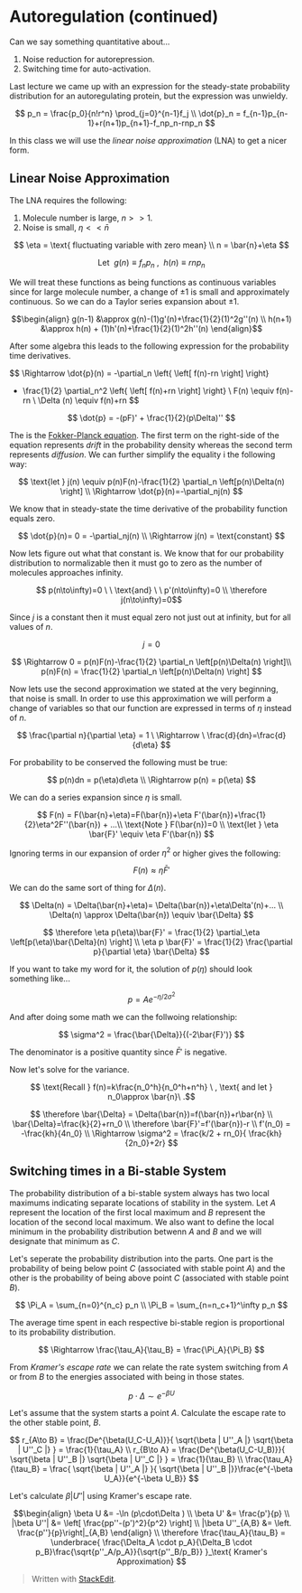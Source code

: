 
# Autoregulation (continued)

Can we say something quantitative about...

1. Noise reduction for autorepression.
2. Switching time for auto-activation.

Last lecture we came up with an expression for the steady-state probability distribution for an autoregulating protein, but the expression was unwieldy.

$$
p_n = \frac{p_0}{n!r^n} \prod_{j=0}^{n-1}f_j \\
\dot{p}_n = f_{n-1}p_{n-1}+r(n+1)p_{n+1}-f_np_n-rnp_n
$$

In this class we will use the *linear noise approximation* (LNA) to get a nicer form.

## Linear Noise Approximation

The LNA requires the following:

1. Molecule number is large, $n>>1$.
2. Noise is small, $\eta<<\bar{n}$

$$ \eta = \text{ fluctuating variable with zero mean} \\ n = \bar{n}+\eta $$

$$ \text{Let } \ g(n)\equiv f_np_n \ , \ \ h(n)\equiv rnp_n $$

We will treat these functions as being functions as continuous variables since for large molecule number, a change of $\pm 1$ is small and approximately continuous. So we can do a Taylor series expansion about $\pm 1$.

$$\begin{align}
g(n-1) &\approx g(n)-(1)g'(n)+\frac{1}{2}(1)^2g''(n) \\
h(n+1) &\approx h(n) + (1)h'(n)+\frac{1}{2}(1)^2h''(n)
\end{align}$$

After some algebra this leads to the following expression for the probability time derivatives.

$$
\Rightarrow \dot{p}(n) = -\partial_n \left\{ \left[ f(n)-rn \right] \right\}
  + \frac{1}{2} \partial_n^2 \left\{ \left[ f(n)+rn \right] \right\} \\
F(n) \equiv f(n)-rn \\
\Delta (n) \equiv f(n)+rn
$$

$$ \dot{p} = -(pF)' + \frac{1}{2}(p\Delta)'' $$

The is the [Fokker-Planck equation](http://en.wikipedia.org/wiki/Fokker%E2%80%93Planck_equation). The first term on the right-side of the equation represents *drift* in the probability density whereas the second term represents *diffusion*. We can further simplify the equality i the following way:

$$
\text{let } j(n) \equiv p(n)F(n)-\frac{1}{2} \partial_n \left[p(n)\Delta(n) \right] \\
\Rightarrow \dot{p}(n)=-\partial_nj(n)
$$

We know that in steady-state the time derivative of the probability function equals zero.

$$
 \dot{p}(n)= 0 = -\partial_nj(n) \\ \Rightarrow j(n) = \text{constant}
 $$

Now lets figure out what that constant is. We know that for our probability distribution to normalizable then it must go to zero as the number of molecules approaches infinity.

$$ p(n\to\infty)=0 \ \ \text{and} \ \ p'(n\to\infty)=0 \\ \therefore j(n\to\infty)=0$$

Since $j$ is a constant then it must equal zero not just out at infinity, but for all values of $n$.

$$ j = 0 $$

$$
\Rightarrow 0 = p(n)F(n)-\frac{1}{2} \partial_n \left[p(n)\Delta(n) \right]\\
p(n)F(n) = \frac{1}{2} \partial_n \left[p(n)\Delta(n) \right]
$$

Now lets use the second approximation we stated at the very beginning, that noise is small. In order to use this approximation we will perform a change of variables so that our function are expressed in terms of $\eta$ instead of $n$.

$$ \frac{\partial n}{\partial \eta} = 1 \ \Rightarrow \ \frac{d}{dn}=\frac{d}{d\eta} $$

For probability to be conserved the following must be true: 

$$ p(n)dn = p(\eta)d\eta \\ \Rightarrow p(n) = p(\eta) $$

We can do a series expansion since $\eta$ is small.

$$
F(n) = F(\bar{n}+\eta)=F(\bar{n})+\eta F'(\bar{n})+\frac{1}{2}\eta^2F''(\bar{n}) + ...\\
\text{Note } F(\bar{n})=0 \\
\text{let } \eta \bar{F}' \equiv \eta F'(\bar{n})
$$

Ignoring terms in our expansion of order $\eta^2$ or higher gives the following:

$$ F(n) \approx \eta \bar{F}' $$

We can do the same sort of thing for $\Delta(n)$.

$$
\Delta(n) = \Delta(\bar{n}+\eta)= \Delta(\bar{n})+\eta\Delta'(n)+... \\
\Delta(n) \approx \Delta(\bar{n}) \equiv \bar{\Delta}
$$

$$
\therefore \eta p(\eta)\bar{F}' = \frac{1}{2} \partial_\eta \left[p(\eta)\bar{\Delta}(n) \right] \\
\eta p \bar{F}' = \frac{1}{2} \frac{\partial p}{\partial \eta} \bar{\Delta}
$$

If you want to take my word for it, the solution of $p(\eta)$ should look something like...

$$ p = Ae^{-\eta/2\sigma^2} $$

And after doing some math we can the follwoing relationship:

$$ \sigma^2 = \frac{\bar{\Delta}}{(-2\bar{F}')} $$

The denominator is a positive quantity since $\bar{F}'$ is negative.

Now let's solve for the variance.

$$ \text{Recall } f(n)=k\frac{n_0^h}{n_0^h+n^h} \ , \text{ and let } n_0\approx \bar{n}\ .$$

$$
\therefore \bar{\Delta} = \Delta(\bar{n})=f(\bar{n})+r\bar{n} \\
\bar{\Delta}=\frac{k}{2}+rn_0 \\
\therefore \bar{F}'=f'(\bar{n})-r \\
f'(n_0) = -\frac{kh}{4n_0} \\
\Rightarrow \sigma^2 = \frac{k/2 + rn_0}{ \frac{kh}{2n_0}+2r}
$$

## Switching times in a Bi-stable System

The probability distribution of a bi-stable system always has two local maximums indicating separate locations of stability in the system. Let *A* represent the location of the first local maximum and *B* represent the location of the second local maximum. We also want to define the local minimum in the probability distribution betwenn *A* and *B* and we will designate that minimum as *C*.

Let's seperate the probability distribution into the parts. One part is the probability of being below point *C* (associated with stable point *A*) and the other is the probability of being above point *C* (associated with stable point *B*).

$$ \Pi_A = \sum_{n=0}^{n_c} p_n \\ \Pi_B = \sum_{n=n_c+1}^\infty p_n $$

The average time spent in each respective bi-stable region is proportional to its probability distribution.

$$ \Rightarrow \frac{\tau_A}{\tau_B} = \frac{\Pi_A}{\Pi_B} $$

From *Kramer's escape rate* we can relate the rate system switching from *A* or from *B* to the energies associated with being in those states.

$$ p \cdot \Delta \sim e^{-\beta U} $$

Let's assume that the system starts a point *A*. Calculate the escape rate to the other stable point, *B*.

$$ r_{A\to B}  = \frac{De^{\beta(U_C-U_A)}}{ \sqrt{\beta | U''_A |} \sqrt{\beta | U''_C |} } = \frac{1}{\tau_A} \\
r_{B\to A}  = \frac{De^{\beta(U_C-U_B)}}{ \sqrt{\beta | U''_B |} \sqrt{\beta | U''_C |} } = \frac{1}{\tau_B} \\
\frac{\tau_A}{\tau_B} = \frac{  \sqrt{\beta | U''_A |} }{ \sqrt{\beta | U''_B |}}\frac{e^{-\beta U_A}}{e^{-\beta U_B}}
$$

Let's calculate $\beta | U'' |$ using Kramer's escape rate.

$$\begin{align}
\beta U &= -\ln (p\cdot\Delta ) \\ \beta U' &= \frac{p'}{p} \\
|\beta U''| &= \left[ \frac{pp''-(p')^2}{p^2} \right] \\
|\beta U''_{A,B} &= \left. \frac{p''}{p}\right|_{A,B}
\end{align} \\
\therefore \frac{\tau_A}{\tau_B} = 
\underbrace{ \frac{\Delta_A \cdot p_A}{\Delta_B \cdot p_B}\frac{\sqrt{p''_A/p_A}}{\sqrt{p''_B/p_B}} }_\text{
Kramer's Approximation}
$$



> Written with [StackEdit](https://stackedit.io/).